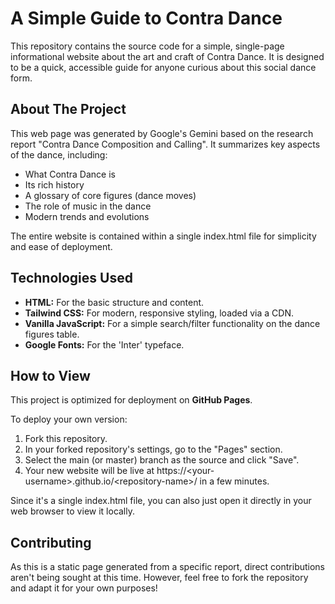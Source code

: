 # **A Simple Guide to Contra Dance**

This repository contains the source code for a simple, single-page informational website about the art and craft of Contra Dance. It is designed to be a quick, accessible guide for anyone curious about this social dance form.

## **About The Project**

This web page was generated by Google's Gemini based on the research report "Contra Dance Composition and Calling". It summarizes key aspects of the dance, including:

* What Contra Dance is  
* Its rich history  
* A glossary of core figures (dance moves)  
* The role of music in the dance  
* Modern trends and evolutions

The entire website is contained within a single index.html file for simplicity and ease of deployment.

## **Technologies Used**

* **HTML:** For the basic structure and content.  
* **Tailwind CSS:** For modern, responsive styling, loaded via a CDN.  
* **Vanilla JavaScript:** For a simple search/filter functionality on the dance figures table.  
* **Google Fonts:** For the 'Inter' typeface.

## **How to View**

This project is optimized for deployment on **GitHub Pages**.

To deploy your own version:

1. Fork this repository.  
2. In your forked repository's settings, go to the "Pages" section.  
3. Select the main (or master) branch as the source and click "Save".  
4. Your new website will be live at https://\<your-username\>.github.io/\<repository-name\>/ in a few minutes.

Since it's a single index.html file, you can also just open it directly in your web browser to view it locally.

## **Contributing**

As this is a static page generated from a specific report, direct contributions aren't being sought at this time. However, feel free to fork the repository and adapt it for your own purposes\!
